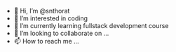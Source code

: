 - 👋 Hi, I’m @snthorat
- 👀 I’m interested in coding
- 🌱 I’m currently learning fullstack development course
- 💞️ I’m looking to collaborate on ...
- 📫 How to reach me ...

<!---
Thoratsn/Thoratsn is a ✨ special ✨ repository because its `README.md` (this file) appears on your GitHub profile.
You can click the Preview link to take a look at your changes.
--->
